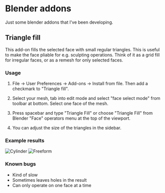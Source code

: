 # Blender addons

Just some blender addons that I've been developing.

## Triangle fill

This add-on fills the selected face with small regular triangles.
This is useful to make the face pliable for e.g. sculpting operations.
Think of it as a grid fill for irregular faces, or as a remesh for only selected faces.

### Usage

1. File -> User Preferences -> Add-ons -> Install from file. Then add a checkmark to "Triangle fill".

2. Select your mesh, tab into edit mode and select "face select mode" from toolbar at bottom.
Select one face of the mesh.

3. Press spacebar and type "Triangle Fill" or choose "Triangle Fill" from Blender "Face" operators menu at the top of the viewport.

4. You can adjust the size of the triangles in the sidebar.

### Example results

![Cylinder](trianglefill_cylinder.png)
![Freeform](trianglefill_freeform.png)

### Known bugs

* Kind of slow
* Sometimes leaves holes in the result
* Can only operate on one face at a time


